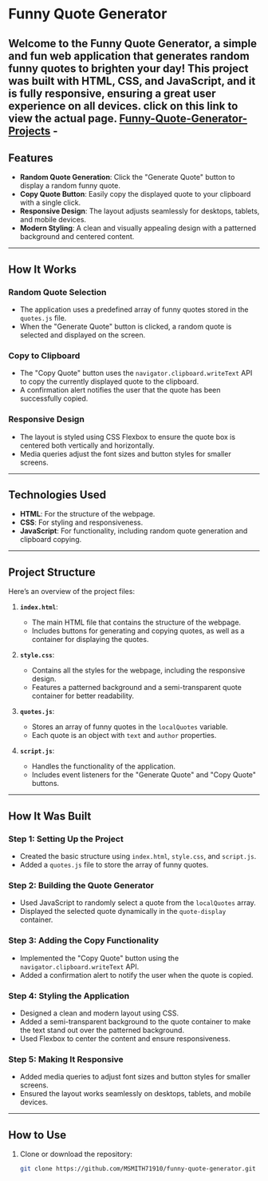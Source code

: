 # **Funny Quote Generator**

Welcome to the **Funny Quote Generator**, a simple and fun web application that generates random funny quotes to brighten your day! This project was built with **HTML**, **CSS**, and **JavaScript**, and it is fully responsive, ensuring a great user experience on all devices.
click on this link to view the actual page.  [Funny-Quote-Generator-Projects](https://msmith71910.github.io/funny-quote-generator/) - 
---

## **Features**
- **Random Quote Generation**: Click the "Generate Quote" button to display a random funny quote.
- **Copy Quote Button**: Easily copy the displayed quote to your clipboard with a single click.
- **Responsive Design**: The layout adjusts seamlessly for desktops, tablets, and mobile devices.
- **Modern Styling**: A clean and visually appealing design with a patterned background and centered content.

---

## **How It Works**
### **Random Quote Selection**
- The application uses a predefined array of funny quotes stored in the `quotes.js` file.
- When the "Generate Quote" button is clicked, a random quote is selected and displayed on the screen.

### **Copy to Clipboard**
- The "Copy Quote" button uses the `navigator.clipboard.writeText` API to copy the currently displayed quote to the clipboard.
- A confirmation alert notifies the user that the quote has been successfully copied.

### **Responsive Design**
- The layout is styled using CSS Flexbox to ensure the quote box is centered both vertically and horizontally.
- Media queries adjust the font sizes and button styles for smaller screens.

---

## **Technologies Used**
- **HTML**: For the structure of the webpage.
- **CSS**: For styling and responsiveness.
- **JavaScript**: For functionality, including random quote generation and clipboard copying.

---

## **Project Structure**
Here’s an overview of the project files:

1. **`index.html`**:
   - The main HTML file that contains the structure of the webpage.
   - Includes buttons for generating and copying quotes, as well as a container for displaying the quotes.

2. **`style.css`**:
   - Contains all the styles for the webpage, including the responsive design.
   - Features a patterned background and a semi-transparent quote container for better readability.

3. **`quotes.js`**:
   - Stores an array of funny quotes in the `localQuotes` variable.
   - Each quote is an object with `text` and `author` properties.

4. **`script.js`**:
   - Handles the functionality of the application.
   - Includes event listeners for the "Generate Quote" and "Copy Quote" buttons.

---

## **How It Was Built**
### **Step 1: Setting Up the Project**
- Created the basic structure using `index.html`, `style.css`, and `script.js`.
- Added a `quotes.js` file to store the array of funny quotes.

### **Step 2: Building the Quote Generator**
- Used JavaScript to randomly select a quote from the `localQuotes` array.
- Displayed the selected quote dynamically in the `quote-display` container.

### **Step 3: Adding the Copy Functionality**
- Implemented the "Copy Quote" button using the `navigator.clipboard.writeText` API.
- Added a confirmation alert to notify the user when the quote is copied.

### **Step 4: Styling the Application**
- Designed a clean and modern layout using CSS.
- Added a semi-transparent background to the quote container to make the text stand out over the patterned background.
- Used Flexbox to center the content and ensure responsiveness.

### **Step 5: Making It Responsive**
- Added media queries to adjust font sizes and button styles for smaller screens.
- Ensured the layout works seamlessly on desktops, tablets, and mobile devices.

---

## **How to Use**
1. Clone or download the repository:
   ```bash
   git clone https://github.com/MSMITH71910/funny-quote-generator.git

